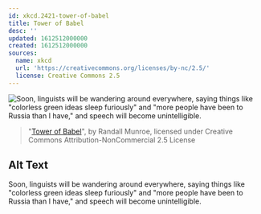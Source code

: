 ```yaml
---
id: xkcd.2421-tower-of-babel
title: Tower of Babel
desc: ''
updated: 1612512000000
created: 1612512000000
sources:
  name: xkcd
  url: 'https://creativecommons.org/licenses/by-nc/2.5/'
  license: Creative Commons 2.5
---
```

![Soon, linguists will be wandering around everywhere, saying things like "colorless green ideas sleep furiously" and "more people have been to Russia than I have," and speech will become unintelligible.](https://imgs.xkcd.com/comics/tower_of_babel.png)
> "[Tower of Babel](https://xkcd.com/2421/)", by Randall Munroe, licensed under Creative Commons Attribution-NonCommercial 2.5 License

## Alt Text
Soon, linguists will be wandering around everywhere, saying things like "colorless green ideas sleep furiously" and "more people have been to Russia than I have," and speech will become unintelligible.
